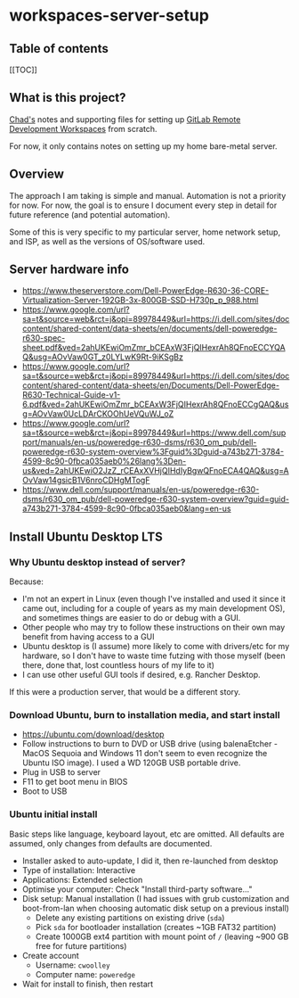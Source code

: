 # workspaces-server-setup

## Table of contents

[[TOC]]

## What is this project?

[Chad's](https://gitlab.com/cwoolley-gitlab) notes and supporting files for setting up [GitLab Remote Development Workspaces](https://docs.gitlab.com/ee/user/workspace/) from scratch.

For now, it only contains notes on setting up my home bare-metal server.

## Overview

The approach I am taking is simple and manual. Automation is not a priority for now. For now, the goal is to ensure I document every step in detail for future reference (and potential automation).

Some of this is very specific to my particular server, home network setup, and ISP, as well as the versions of OS/software used.

## Server hardware info

- https://www.theserverstore.com/Dell-PowerEdge-R630-36-CORE-Virtualization-Server-192GB-3x-800GB-SSD-H730p_p_988.html
- https://www.google.com/url?sa=t&source=web&rct=j&opi=89978449&url=https://i.dell.com/sites/doccontent/shared-content/data-sheets/en/documents/dell-poweredge-r630-spec-sheet.pdf&ved=2ahUKEwiOmZmr_bCEAxW3FjQIHexrAh8QFnoECCYQAQ&usg=AOvVaw0GT_z0LYLwK9Rt-9iKSgBz
- https://www.google.com/url?sa=t&source=web&rct=j&opi=89978449&url=https://i.dell.com/sites/doccontent/shared-content/data-sheets/en/Documents/Dell-PowerEdge-R630-Technical-Guide-v1-6.pdf&ved=2ahUKEwiOmZmr_bCEAxW3FjQIHexrAh8QFnoECCgQAQ&usg=AOvVaw0UcLDArCKOOhUeVQuWJ_oZ
- https://www.google.com/url?sa=t&source=web&rct=j&opi=89978449&url=https://www.dell.com/support/manuals/en-us/poweredge-r630-dsms/r630_om_pub/dell-poweredge-r630-system-overview%3Fguid%3Dguid-a743b271-3784-4599-8c90-0fbca035aeb0%26lang%3Den-us&ved=2ahUKEwiO2JzZ_rCEAxXVHjQIHdIyBgwQFnoECA4QAQ&usg=AOvVaw14gsicB1V6nroCDHgMTogF
- https://www.dell.com/support/manuals/en-us/poweredge-r630-dsms/r630_om_pub/dell-poweredge-r630-system-overview?guid=guid-a743b271-3784-4599-8c90-0fbca035aeb0&lang=en-us

## Install Ubuntu Desktop LTS

### Why Ubuntu desktop instead of server?

Because:

- I'm not an expert in Linux (even though I've installed and used it since it came out, including for a couple of years as my main development OS), and sometimes things are easier to do or debug with a GUI.
- Other people who may try to follow these instructions on their own may benefit from having access to a GUI
- Ubuntu desktop is (I assume) more likely to come with drivers/etc for my hardware, so I don't have to waste time futzing with those myself (been there, done that, lost countless hours of my life to it)
- I can use other useful GUI tools if desired, e.g. Rancher Desktop.

If this were a production server, that would be a different story.

### Download Ubuntu, burn to installation media, and start install

- https://ubuntu.com/download/desktop
- Follow instructions to burn to DVD or USB drive (using balenaEtcher - MacOS Sequoia and Windows 11 don't seem to even recognize the Ubuntu ISO image). I used a WD 120GB USB portable drive.
- Plug in USB to server
- F11 to get boot menu in BIOS
- Boot to USB

### Ubuntu initial install

Basic steps like language, keyboard layout, etc are omitted. All defaults are assumed, only changes from defaults are documented.

- Installer asked to auto-update, I did it, then re-launched from desktop
- Type of installation: Interactive
- Applications: Extended selection
- Optimise your computer: Check "Install third-party software..."
- Disk setup: Manual installation (I had issues with grub customization and boot-from-lan when choosing automatic disk setup on a previous install)
    - Delete any existing partitions on existing drive (`sda`)
    - Pick `sda` for bootloader installation (creates ~1GB FAT32 partition)
    - Create 1000GB ext4 partition with mount point of `/` (leaving ~900 GB free for future partitions)
- Create account
    - Username: `cwoolley`
    - Computer name: `poweredge`
- Wait for install to finish, then restart


